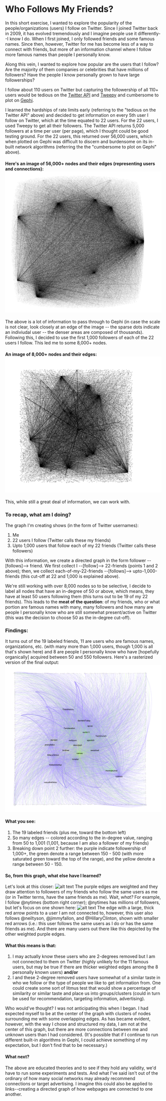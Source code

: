 # Who Follows My Friends? 

In this short exercise, I wanted to explore the popularity of the people/organizations (users) I follow on Twitter. 
Since I joined Twitter back in 2009, it has evolved tremendously and I imagine people use it differently--I know I do. 
When I first joined, I only followed friends and some famous names. Since then, however, Twitter for me has become less of a way to connect with friends, but more of an information channel where I follow more famous names than people I personally know. 

Along this vein, I wanted to explore how popular are the users that I follow? Are the majority of them companies or celebrities that have millions of followers? Have the people I know personally grown to have large followerships? 

I follow about 110 users on Twitter but capturing the followership of all 110+ users would be tedious on the [Twitter API](https://developer.twitter.com/en/docs/accounts-and-users/follow-search-get-users/api-reference/get-followers-ids) and [Tweepy](http://docs.tweepy.org/en/v3.5.0/) and cumbersome to plot on [Gephi](https://gephi.org/). 

I learned the hardships of rate limits early (referring to the "tedious on the Twitter API" above) and decided to get information on every 5th user I follow on Twitter, which at the time equated to 22 users. For the 22 users, I used Tweepy to get all their followers. The Twitter API returns 5,000 followers at a time per user (per page), which I thought could be good testing ground. For the 22 users, this returned over 56,000 users, which when plotted on Gephi was difficult to discern and burdensome on its in-built network algorithms (referring the the "cumbersome to plot on Gephi" above). 

#### Here's an image of 56,000+ nodes and their edges (representing users and connections): ![alt text](./56000nodes.png)
The above is a lot of information to pass through to Gephi (in case the scale is not clear, look closely at an edge of the image -- the sparse dots indicate an indiviudal user -- the denser areas are composed of thousands). Following this, I decided to use the first 1,000 followers of each of the 22 users I follow. This led me to some 8,000+ nodes.

#### An image of 8,000+ nodes and their edges: ![alt text](./8000nodes.png)
This, while still a great deal of information, we can work with. 

### To recap, what am I doing?
The graph I'm creating shows (in the form of Twitter usernames): 
1. Me
1. 22 users I follow (Twitter calls these my friends)
1. Upto 1,000 users that follow each of my 22 friends (Twitter calls these followers)

With this information, we create a directed graph in the form follower --[follows]--> friend. We first collect I --[follow]--> 22-friends (points 1 and 2 above); then, we collect each-of-my-22-friends --[follows]--> upto-1,000-friends (this cut-off at 22 and 1,000 is explained above). 

We're still working with over 8,000 nodes so to be selective, I decide to label all nodes that have an in-degree of 50 or above, which means, they have at least 50 users following them (this turns out to be 19 of my 22 friends). This leads to the __meat of the question__: of my friends, who or what portion are famous names with many, many followers and how many are people I personally know who are still somewhat present/active on Twitter (this was the decision to choose 50 as the in-degree cut-off).

### Findings: 
It turns out of the 19 labeled friends, 11 are users who are famous names, organizations, etc. (with many more than 1,000 users, though 1,000 is all that's shown here) and 8 are people I personally know who have [hopefully organically] acquired between 50 and 550 followers. Here's a rasterized version of the final output: ![alt text](./WhoFollowsMyFriends_ZoomedIn.png)

#### What you see: 
1. The 19 labeled friends (plus me, toward the bottom left)
1. So many edges -- colored according to the in-degree value, ranging from 50 to 1,001 (1,001, because I am also a follower of my friends)
1. Breaking down point 2 further: the purple indicate followership of 1,000+, the green denote a range between 150 - 500 (with more saturated green toward the top of the range), and the yellow denote a range between 50 - 150. 

#### So, from this graph, what else have I learned? 
Let's look at this closer: ![alt text](./WhoFollowsMyFriends_large.svg)
The purple edges are weighted and they draw attention to followers of my friends who follow the same users as me (or in Twitter terms, have the same friends as me). Wait, *what?* For example, I follow @nytimes (bottom right corner); @nytimes has millions of followers, but let's focus on one shown here:
![alt text](./WhoFollowsMyFriends_ExampleShown.png)
The edge with a large, thick red arrow points to a user I am not connected to, however, this user also follows @neiltyson, @jimmyfallon, and @HillaryClinton, shown with smaller red arrows (i.e.: this user follows the same users as I do or has the same friends as me). And there are many users out there like this depicted by the other weighted purple edges. 

#### What this means is that: 
1. I may actually know these users who are 2-degrees removed but I am not connected to them on Twitter (highly unlikely for the 11 famous users, but may be true if there are thicker weighted edges among the 8 personally known users)
__and/or__
1. I and these 2-degree removed users have somewhat of a similar taste in who we follow or the type of people we like to get information from. One could create some sort of litmus test that would show a percentage of similarity or similar taste and place us into groups/clusters (could in turn be used for recommendation, targeting information, advertising).

Who would've thought? I was not anticipating this when I began. I had expected myself to be at the center of the graph with clusters of nodes surrounding me with some overlapping edges. As has became evident, however, with the way I chose and structured my data, I am not at the center of this graph, but there are more connections between me and unknown users than I had considered. (It's possible that if I continue to run different built-in algorithms in Gephi, I could achieve something of my expectation, but I don't find that to be necessary.) 

#### What next?
The above are educated theories and to see if they hold any validity, we'd have to run some experiments and tests. And what I've said isn't out of the ordinary of how many social networks may already recommend connections or target advertising. I imagine this could also be applied to links--creating a directed graph of how webpages are connected to one another. 
